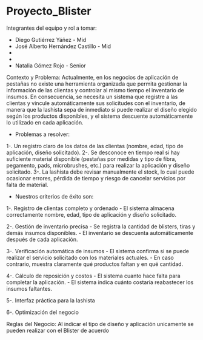 # Proyecto_Blister

Integrantes del equipo y rol a tomar:
- Diego Gutiérrez Yáñez - Mid
- José Alberto Hernández Castillo - Mid
- 
- 
- Natalia Gómez Rojo - Senior

Contexto y Problema:
Actualmente, en los negocios de aplicación de pestañas no existe una herramienta organizada que permita gestionar la información de las clientas y controlar al mismo tiempo el inventario de insumos. En consecuencia, se necesita un sistema que registre a las clientas y vincule automáticamente sus solicitudes con el inventario, de manera que la lashista sepa de inmediato si puede realizar el diseño elegido según los productos disponibles, y el sistema descuente automáticamente lo utilizado en cada aplicación.

 - Problemas a resolver:

 1-. Un registro claro de los datos de las clientas (nombre, edad, tipo de aplicación, diseño solicitado).
 2-. Se desconoce en tiempo real si hay suficiente material disponible (pestañas por medidas y tipo de fibra, pegamento, pads, microbrushes, etc.) para realizar la aplicación y diseño solicitado.
 3-. La lashista debe revisar manualmente el stock, lo cual puede ocasionar errores, pérdida de tiempo y riesgo de cancelar servicios por falta de material.

 - Nuestros criterios de éxito son: 

 1-. Registro de clientas completo y ordenado
     - El sistema almacena correctamente nombre, edad, tipo de aplicación y diseño solicitado.

 2-. Gestión de inventario precisa
     - Se registra la cantidad de blisters, tiras y demás insumos disponibles.
     - El inventario se descuenta automáticamente después de cada aplicación.

 3-. Verificación automática de insumos
     - El sistema confirma si se puede realizar el servicio solicitado con los materiales actuales.
     - En caso contrario, muestra claramente qué productos faltan y en qué cantidad.

 4-. Cálculo de reposición y costos
     - El sistema cuanto hace falta para completar la aplicación.
     - El sistema indica cuánto costaría reabastecer los insumos faltantes.

 5-. Interfaz práctica para la lashista

 6-. Optimización del negocio

Reglas del Negocio:
Al indicar el tipo de diseño y aplicación unicamente se pueden realizar con el Blister de acuerdo 